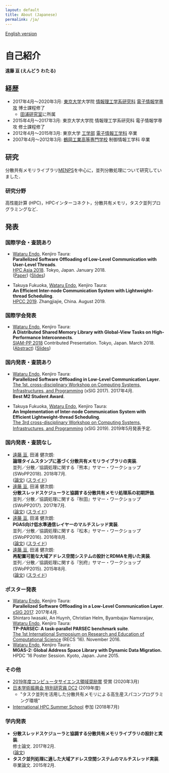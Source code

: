 ```yaml
---
layout: default
title: About (Japanese)
permalink: /ja/
---
```


[English version](/)

# 自己紹介

__遠藤 亘 (えんどう わたる)__

## 経歴

- 2017年4月〜2020年3月: [東京大学](https://www.u-tokyo.ac.jp/)大学院 [情報理工学系研究科](http://www.i.u-tokyo.ac.jp/) [電子情報学専攻](http://www.i.u-tokyo.ac.jp/edu/course/ice/index.shtml) 博士課程修了
    - [田浦研究室](http://www.eidos.ic.i.u-tokyo.ac.jp)に所属
- 2015年4月〜2017年3月: 東京大学大学院 情報理工学系研究科 電子情報学専攻 修士課程修了
- 2012年4月〜2015年3月: 東京大学 [工学部](https://www.t.u-tokyo.ac.jp/) [電子情報工学科](https://www.ee.t.u-tokyo.ac.jp/) 卒業
- 2007年4月〜2012年3月: [鶴岡工業高等専門学校](https://www.tsuruoka-nct.ac.jp/) 制御情報工学科 卒業

## 研究

分散共有メモリライブラリ[MENPS](https://github.com/endowataru/menps)を中心に，並列分散処理について研究していました．

### 研究分野

高性能計算 (HPC)，HPCインターコネクト，分散共有メモリ，タスク並列プログラミングなど．

## 発表

### 国際学会・査読あり

- <u>Wataru Endo</u>, Kenjiro Taura:  
  __Parallelized Software Offloading of Low-Level Communication with User-Level Threads__.  
  [HPC Asia 2018](http://sighpc.ipsj.or.jp/HPCAsia2018/). Tokyo, Japan. January 2018.  
  ([Paper](https://dl.acm.org/citation.cfm?doid=3149457.3149475))
  ([Slides](/pub/20180131_hpcasia_slides.pdf))

- Takuya Fukuoka, <u>Wataru Endo</u>, Kenjiro Taura:  
  __An Efficient Inter-node Communication System with Lightweight-thread Scheduling__.  
  [HPCC 2019](http://csee.hnu.edu.cn/hpcc2019/index.html). Zhangjiajie, China. August 2019.

### 国際学会発表

- <u>Wataru Endo</u>, Kenjiro Taura:  
  __A Distributed Shared Memory Library with Global-View Tasks on High-Performance Interconnects__.  
  [SIAM-PP 2018](https://www.siam.org/meetings/pp18/) Contributed Presentation. Tokyo, Japan. March 2018.  
  ([Abstract](http://meetings.siam.org/sess/dsp_talk.cfm?p=89710))
  ([Slides](/pub/20180309_siampp_slides.pdf))

### 国内発表・査読あり

- <u>Wataru Endo</u>, Kenjiro Taura:  
  __Parallelized Software Offloading in Low-Level Communication Layer__.  
  [The 1st. cross-disciplinary Workshop on Computing Systems, Infrastructures, and Programming](http://xsig.hpcc.jp/2017/)
  (xSIG 2017). 2017年4月.  
  __Best M2 Student Award__.

- Takuya Fukuoka, <u>Wataru Endo</u>, Kenjiro Taura:  
  __An Implementation of Inter-node Communication System with Efficient Lightweight-thread Scheduling__.  
  [The 3rd cross-disciplinary Workshop on Computing Systems, Infrastructures, and Programming](http://xsig.hpcc.jp/2019/)
  (xSIG 2019). 2019年5月発表予定.

### 国内発表・査読なし

- <u>遠藤 亘</u>, 田浦 健次朗:  
  __論理タイムスタンプに基づく分散共有メモリライブラリの実装__.  
  並列／分散／協調処理に関する『熊本』サマー・ワークショップ (SWoPP2018). 2018年7月.  
  ([論文](http://id.nii.ac.jp/1001/00190576/))
  ([スライド](/pub/20180731_swopp_slides.pdf))
- <u>遠藤 亘</u>, 田浦 健次朗:  
  __分散スレッドスケジューラと協調する分散共有メモリ処理系の初期評価__.  
  並列／分散／協調処理に関する『秋田』サマー・ワークショップ (SWoPP2017). 2017年7月.  
  ([論文](http://id.nii.ac.jp/1001/00182710/))
  ([スライド](/pub/20170728_swopp17_slides.pdf))
- <u>遠藤 亘</u>, 田浦 健次朗:  
  __PGAS向け低水準通信レイヤーのマルチスレッド実装__.  
  並列／分散／協調処理に関する『松本』サマー・ワークショップ (SWoPP2016). 2016年8月.  
  ([論文](http://id.nii.ac.jp/1001/00174108/))
  ([スライド](/pub/20160809_swopp16_slides.pdf))
- <u>遠藤 亘</u>, 田浦 健次朗:  
  __再配置可能な大域アドレス空間システムの設計とRDMAを用いた実装__.  
  並列／分散／協調処理に関する『別府』サマー・ワークショップ (SWoPP2015). 2015年8月.  
  ([論文](http://id.nii.ac.jp/1001/00144570/))
  ([スライド](/pub/20150804_swopp15_slides.pdf))

### ポスター発表

- <u>Wataru Endo</u>, Kenjiro Taura:  
  __Parallelized Software Offloading in a Low-Level Communication Layer__.  
  [xSIG 2017](http://xsig.hpcc.jp/). 2017年4月.
- Shintaro Iwasaki, An Huynh, Christian Helm, Byambajav Namsraijav, <u>Wataru Endo</u>, Kenjiro Taura:  
  __TP-PARSEC: A task-parallel PARSEC benchmark suite__.  
  [The 1st International Symposium on Research and Education of Computational Science](http://conf.compsci-alliance.jp/)
  (RECS ’16). November 2016.
- <u>Wataru Endo</u>, Kenjiro Taura:  
  __MGAS-2: Global Address Space Library with Dynamic Data Migration.__  
  HPDC ’16 Poster Session. Kyoto, Japan. June 2015.

### その他

- [2019年度コンピュータサイエンス領域奨励賞](https://www.ipsj.or.jp/award/cs-award-2019.html) 受賞 (2020年3月)
- [日本学術振興会 特別研究員 DC2](https://www.jsps.go.jp/j-pd/index.html) (2019年度)
    - "タスク並列を活用した分散共有メモリによる高生産スパコンプログラミング環境"
- [International HPC Summer School](http://ihpcss18.it4i.cz/) 参加 (2018年7月)

### 学内発表

- __分散スレッドスケジューラと協調する分散共有メモリライブラリの設計と実装__.  
  修士論文. 2017年2月.  
  ([論文](/pub/masters_thesis.pdf))
- __タスク並列処理に適した大域アドレス空間システムのマルチスレッド実装__.  
  卒業論文. 2015年2月.

